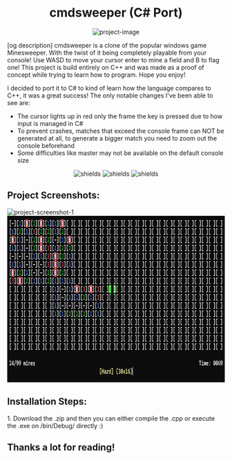 <h1 align="center" id="title">cmdsweeper (C# Port)</h1>

<p align="center"><img src="https://socialify.git.ci/LemonpieGBS/cmdsweeper/image?description=1&amp;descriptionEditable=A%20minesweeper%20clone%20completely%20playable%20on%20CMD%2C%20made%20entirely%20in%20C%2B%2B!&amp;font=Inter&amp;language=1&amp;name=1&amp;owner=1&amp;pattern=Diagonal%20Stripes&amp;theme=Light" alt="project-image"></p>

<p id="description">[og description] cmdsweeper is a clone of the popular windows game Minesweeper. With the twist of it being completely playable from your console! Use WASD to move your cursor enter to mine a field and B to flag one! This project is build entirely on C++ and was made as a proof of concept while trying to learn how to program. Hope you enjoy!

I decided to port it to C# to kind of learn how the language compares to C++, it was a great success!
The only notable changes I've been able to see are:
- The cursor lights up in red only the frame the key is pressed due to how input is managed in C#
- To prevent crashes, matches that exceed the console frame can NOT be generated at all, to generate a bigger match you need to zoom out the console beforehand
- Some difficulties like master may not be available on the default console size</p>

<p align="center"><img src="https://img.shields.io/badge/Author-LemonpieGBS-green" alt="shields"> <img src="https://img.shields.io/badge/Written_In_C%23-purple" alt="shields"> <img src="https://img.shields.io/badge/Open_Source-blue" alt="shields"></p>

<h2>Project Screenshots:</h2>

<img src="https://github.com/LemonpieGBS/cmdsweeper-for-CSharp/blob/master/CMDS-screenshot_1_csharp.png" alt="project-screenshot-1" width="689" height="289/">

<img src="https://github.com/LemonpieGBS/cmdsweeper/blob/main/CMDS-screenshot_1.png" alt="project-screenshot-2" width="825" height="385/">

<h2>Installation Steps:</h2>

<p>1. Download the .zip and then you can either compile the .cpp or execute the .exe on /bin/Debug/ directly :)</p>

<h2>Thanks a lot for reading!</h2>
